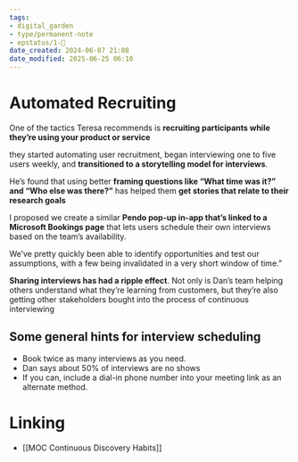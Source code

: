 ```yaml
---
tags: 
- digital_garden
- type/permanent-note
- epstatus/1-🌱
date_created: 2024-06-07 21:08
date_modified: 2025-06-25 06:10
---
```

# Automated Recruiting

One of the tactics Teresa recommends is **recruiting participants while they’re using your product or service**

they started automating user recruitment, began interviewing one to five users weekly, and **transitioned to a storytelling model for interviews**.

He’s found that using better **framing questions like “What time was it?” and “Who else was there?”** has helped them **get stories that relate to their research goals**

I proposed we create a similar **Pendo pop-up in-app that’s linked to a Microsoft Bookings page** that lets users schedule their own interviews based on the team’s availability.

We’ve pretty quickly been able to identify opportunities and test our assumptions, with a few being invalidated in a very short window of time.”

**Sharing interviews has had a ripple effect**. Not only is Dan’s team helping others understand what they’re learning from customers, but they’re also getting other stakeholders bought into the process of continuous interviewing

## Some general hints for interview scheduling

+ Book twice as many interviews as you need.
+ Dan says about 50% of interviews are no shows
+ If you can, include a dial-in phone number into your meeting link as an alternate method.

# Linking

+ [[MOC Continuous Discovery Habits]]